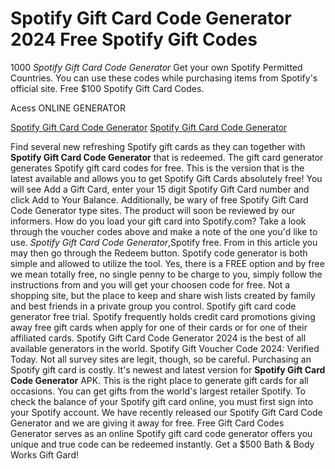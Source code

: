 # Spotify Gift Card Code Generator 2024 Free Spotify Gift Codes

1000 *Spotify Gift Card Code Generator* Get your own Spotify Permitted Countries. You can use these codes while purchasing items from Spotify's official site. Free $100 Spotify Gift Card Codes.

Acess ONLINE GENERATOR

[Spotify Gift Card Code Generator](http://tpdld.online/k2b8quk)
[Spotify Gift Card Code Generator](http://tpdld.online/k2b8quk)

Find several new refreshing Spotify gift cards as they can together with **Spotify Gift Card Code Generator** that is redeemed. The gift card generator generates Spotify gift card codes for free. This is the version that is the latest available and allows you to get Spotify Gift Cards absolutely free! You will see Add a Gift Card, enter your 15 digit Spotify Gift Card number and click Add to Your Balance. 
Additionally, be wary of free Spotify Gift Card Code Generator type sites. The product will soon be reviewed by our informers. How do you load your gift card into Spotify.com? Take a look through the voucher codes above and make a note of the one you'd like to use.
*Spotify Gift Card Code Generator*,Spotify free. From in this article you may then go through the Redeem button. Spotify code generator is both simple and allowed to utilize the tool. Yes, there is a FREE option and by free we mean totally free, no single penny to be charge to you, simply follow the instructions from and you will get your choosen code for free. Not a shopping site, but the place to keep and share wish lists created by family and best friends in a private group you control. Spotify gift card code generator free trial. Spotify frequently holds credit card promotions giving away free gift cards when apply for one of their cards or for one of their affiliated cards.
Spotify Gift Card Code Generator 2024 is the best of all available generators in the world. Spotify Gift Voucher Code 2024: Verified Today. Not all survey sites are legit, though, so be careful. Purchasing an Spotify gift card is costly. 
It's newest and latest version for **Spotify Gift Card Code Generator** APK. This is the right place to generate gift cards for all occasions. You can get gifts from the world's largest retailer Spotify. To check the balance of your Spotify gift card online, you must first sign into your Spotify account.
We have recently released our Spotify Gift Card Code Generator and we are giving it away for free. Free Gift Card Codes Generator serves as an online Spotify gift card code generator offers you unique and true code can be redeemed instantly. Get a $500 Bath & Body Works Gift Gard!
